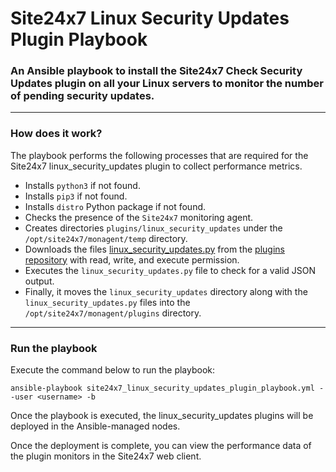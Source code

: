 
# Site24x7 Linux Security Updates Plugin Playbook


### An Ansible playbook to install the Site24x7 Check Security Updates plugin on all your Linux servers to monitor the number of pending security updates.

---

### How does it work?

The playbook performs the following processes that are required for the Site24x7 linux_security_updates plugin to collect performance metrics.

- Installs `python3` if not found.
- Installs `pip3` if not found.
- Installs `distro` Python package if not found.
- Checks the presence of the `Site24x7` monitoring agent.
- Creates directories `plugins/linux_security_updates` under the `/opt/site24x7/monagent/temp` directory.
- Downloads the files [linux_security_updates.py](https://raw.githubusercontent.com/site24x7/plugins/master/linux_security_updates/linux_security_updates.py) from the [plugins repository](https://github.com/site24x7/plugins/tree/master/linux_security_updates)
   with read, write, and execute permission.
- Executes the `linux_security_updates.py` file to check for a valid JSON output.
- Finally, it moves the `linux_security_updates` directory along with the `linux_security_updates.py` files into the `/opt/site24x7/monagent/plugins` directory.


---

### Run the playbook

Execute the command below to run the playbook:
```
ansible-playbook site24x7_linux_security_updates_plugin_playbook.yml --user <username> -b

```

Once the playbook is executed, the linux_security_updates plugins will be deployed in the Ansible-managed nodes. 

Once the deployment is complete, you can view the performance data of the plugin monitors in the Site24x7 web client.
